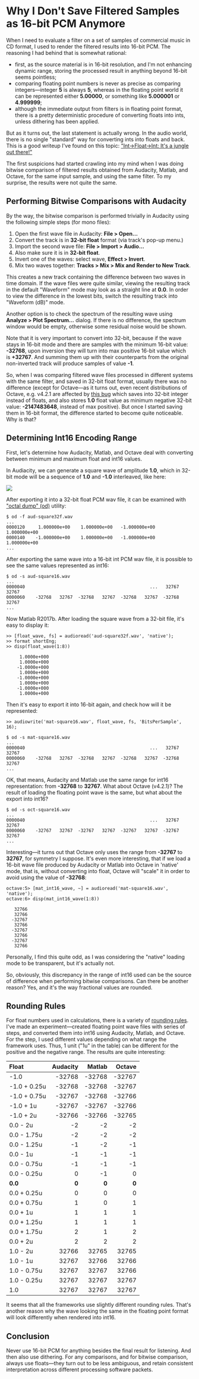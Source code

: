 # Why I Don't Save Filtered Samples as 16-bit PCM Anymore

When I need to evaluate a filter on a set of samples of commercial music
in CD format, I used to render the filtered results into 16-bit PCM. The
reasoning I had behind that is somewhat rational:

-   first, as the source material is in 16-bit resolution, and I'm not
    enhancing dynamic range, storing the processed result in anything
    beyond 16-bit seems pointless;
-   comparing floating point numbers is never as precise as comparing
    integers—integer **5** is always **5**, whereas in the floating
    point world it can be represented either **5.00000**, or something
    like **5.000001** or **4.999999**;
-   although the immediate output from filters is in floating point
    format, there is a pretty deterministic procedure of converting
    floats into ints, unless dithering has been applied.

But as it turns out, the last statement is actually wrong. In the audio
world, there is no single "standard" way for converting ints into floats
and back. This is a good writeup I've found on this topic:
["Int-\>Float-\>Int: It's a jungle out
there!"](http://blog.bjornroche.com/2009/12/int-float-int-its-jungle-out-there.html)

The first suspicions had started crawling into my mind when I was doing
bitwise comparison of filtered results obtained from Audacity, Matlab,
and Octave, for the same input sample, and using the same filter. To my
surprise, the results were not quite the same.

## Performing Bitwise Comparisons with Audacity

By the way, the bitwise comparison is performed trivially in Audacity
using the following simple steps (for mono files):

1.  Open the first wave file in Audacity: **File \> Open...**
2.  Convert the track is in **32-bit float** format (via track's pop-up
    menu.)
3.  Import the second wave file: **File \> Import \> Audio...**
4.  Also make sure it is in **32-bit float**.
5.  Invert one of the waves: select wave, **Effect \> Invert**.
6.  Mix two waves together: **Tracks \> Mix \> Mix and Render to New
    Track**.

This creates a new track containing the difference between two waves in
time domain. If the wave files were quite similar, viewing the resulting
track in the default "Waveform" mode may look as a straight line at
**0.0**. In order to view the difference in the lowest bits, switch the
resulting track into "Waveform (dB)" mode.

Another option is to check the spectrum of the resulting wave using
**Analyze \> Plot Spectrum...** dialog. If there is no difference, the
spectrum window would be empty, otherwise some residual noise would be
shown.

Note that it is very important to convert into 32-bit, because if the
wave stays in 16-bit mode and there are samples with the minimum 16-bit
value: **-32768**, upon inversion they will turn into max positive
16-bit value which is **+32767**. And summing them up with their
counterparts from the original non-inverted track will produce samples
of value **-1**.

So, when I was comparing filtered wave files processed in different
systems with the same filter, and saved in 32-bit float format, usually
there was no difference (except for Octave—as it turns out, even recent
distributions of Octave, e.g. v4.2.1 are affected by [this
bug](http://savannah.gnu.org/bugs/?45490) which saves into 32-bit
integer instead of floats, and also stores **1.0** float value as minimum
negative 32-bit value: **-2147483648**, instead of max positive). But
once I started saving them in 16-bit format, the difference started to
become quite noticeable. Why is that?

## Determining Int16 Encoding Range

First, let's determine how Audacity, Matlab, and Octave deal with
converting between minimum and maximum float and int16 values.

In Audiacity, we can generate a square wave of amplitude **1.0**, which
in 32-bit mode will be a sequence of **1.0** and **-1.0** interleaved,
like here:

[![](https://2.bp.blogspot.com/-urgmwFGIhCE/WiNGB3sj4_I/AAAAAAAAMBo/-uA2gIJVW3EW2b_wL5Cmfgo-AILTJzUrQCLcBGAs/s1600/square-wave-aud-32f.png)](https://2.bp.blogspot.com/-urgmwFGIhCE/WiNGB3sj4_I/AAAAAAAAMBo/-uA2gIJVW3EW2b_wL5Cmfgo-AILTJzUrQCLcBGAs/s1600/square-wave-aud-32f.png)

After exporting it into a 32-bit float PCM wav file, it can be examined
with ["octal dump" (od)](http://man7.org/linux/man-pages/man1/od.1.html)
utility:

```
$ od -f aud-square32f.wav
...
0000120     1.000000e+00    1.000000e+00   -1.000000e+00    1.000000e+00
0000140    -1.000000e+00    1.000000e+00   -1.000000e+00    1.000000e+00
...
```

After exporting the same wave into a 16-bit int PCM wav file, it is
possible to see the same values represented as int16:

```
$ od -s aud-square16.wav
...
0000040                                               ...   32767   32767
0000060    -32768   32767  -32768   32767  -32768   32767  -32768   32767
...
```

Now Matlab R2017b. After loading the square wave from a 32-bit file,
it's easy to display it:

```
>> [float_wave, fs] = audioread('aud-square32f.wav', 'native');
>> format shortEng;
>> disp(float_wave(1:8))

     1.0000e+000
     1.0000e+000
    -1.0000e+000
     1.0000e+000
    -1.0000e+000
     1.0000e+000
    -1.0000e+000
     1.0000e+000
```

Then it's easy to export it into 16-bit again, and check how will it be
represented:

```
>> audiowrite('mat-square16.wav', float_wave, fs, 'BitsPerSample', 16);

$ od -s mat-square16.wav
...
0000040                                               ...   32767   32767
0000060    -32768   32767  -32768   32767  -32768   32767  -32768   32767
...
```

OK, that means, Audacity and Matlab use the same range for int16
representation: from **-32768** to **32767**. What about Octave
(v4.2.1)? The result of loading the floating point wave is the same, but
what about the export into int16?

```
$ od -s oct-square16.wav
...
0000040                                               ...   32767   32767
0000060    -32767   32767  -32767   32767  -32767   32767  -32767   32767
...
```

Interesting—it turns out that Octave only uses the range from **-32767**
to **32767**, for symmetry I suppose. It's even more interesting, that
if we load a 16-bit wave file produced by Audacity or Matlab into Octave
in 'native' mode, that is, without converting into float, Octave will
"scale" it in order to avoid using the value of **-32768**:

```
octave:5> [mat_int16_wave, ~] = audioread('mat-square16.wav', 'native');
octave:6> disp(mat_int16_wave(1:8))

   32766
   32766
  -32767
   32766
  -32767
   32766
  -32767
   32766
```

Personally, I find this quite odd, as I was considering the "native"
loading mode to be transparent, but it's actually not.

So, obviously, this discrepancy in the range of int16 used can be the
source of difference when performing bitwise comparisons. Can there be
another reason? Yes, and it's the way fractional values are rounded.

## Rounding Rules

For float numbers used in calculations, there is a variety of [rounding
rules](https://en.wikipedia.org/wiki/Rounding). I've made an
experiment—created floating point wave files with series of steps, and
converted them into int16 using Audacity, Matlab, and Octave. For the
step, I used different values depending on what range the framework
uses. Thus, 1 unit ("1u" in the table) can be different for the positive
and the negative range. The results are quite interesting:

|Float         |Audacity |Matlab  |Octave  |
|:-------------|--------:|-------:|-------:|
| -1.0         |  -32768 | -32768 | -32767 |
| -1.0 + 0.25u |  -32768 | -32768 | -32767 |
| -1.0 + 0.75u |  -32767 | -32768 | -32766 |
| -1.0 + 1u    |  -32767 | -32767 | -32766 |
| -1.0 + 2u    |  -32766 | -32766 | -32765 |
|  0.0 - 2u    |      -2 |     -2 |     -2 |
|  0.0 - 1.75u |      -2 |     -2 |     -2 |
|  0.0 - 1.25u |      -1 |     -2 |     -1 |
|  0.0 - 1u    |      -1 |     -1 |     -1 |
|  0.0 - 0.75u |      -1 |     -1 |     -1 |
|  0.0 - 0.25u |       0 |     -1 |      0 |
|  **0.0**     |   **0** |  **0** |  **0** |
|  0.0 + 0.25u |       0 |      0 |      0 |
|  0.0 + 0.75u |       1 |      0 |      1 |
|  0.0 + 1u    |       1 |      1 |      1 |
|  0.0 + 1.25u |       1 |      1 |      1 |
|  0.0 + 1.75u |       2 |      1 |      2 |
|  0.0 + 2u    |       2 |      2 |      2 |
|  1.0 - 2u    |   32766 |  32765 |  32765 |
|  1.0 - 1u    |   32767 |  32766 |  32766 |
|  1.0 - 0.75u |   32767 |  32767 |  32766 |
|  1.0 - 0.25u |   32767 |  32767 |  32767 |
|  1.0         |   32767 |  32767 |  32767 |

It seems that all the frameworks use slightly different rounding rules.
That's another reason why the wave looking the same in the floating
point format will look differently when rendered into int16.

## Conclusion

Never use 16-bit PCM for anything besides the final result for
listening. And then also use dithering. For any comparisons, and for
bitwise comparison, always use floats—they turn out to be less
ambiguous, and retain consistent interpretation across different
processing software packets.
